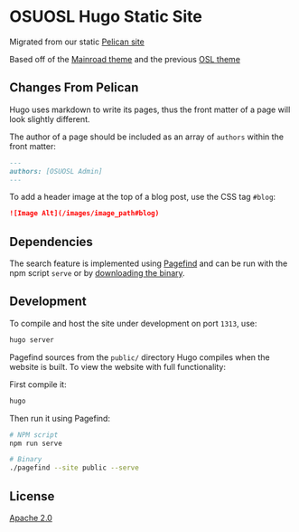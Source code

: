 # OSUOSL Hugo Static Site

Migrated from our static [Pelican site](https://github.com/osuosl/osuosl-pelican)

Based off of the [Mainroad theme](https://github.com/Vimux/Mainroad) and the previous
[OSL theme](https://github.com/osuosl/dougfir-pelican-theme)

## Changes From Pelican

Hugo uses markdown to write its pages, thus the front matter of a page will look slightly different.

The author of a page should be included as an array of `authors` within the front matter:

```md
---
authors: [OSUOSL Admin]
---
```

To add a header image at the top of a blog post, use the CSS tag `#blog`:

```md
![Image Alt](/images/image_path#blog)
```

## Dependencies

The search feature is implemented using [Pagefind](https://pagefind.app/) and can be run with the npm script `serve` or
by [downloading the binary](https://pagefind.app/docs/installation/#downloading-a-precompiled-binary).

## Development

To compile and host the site under development on port `1313`, use:

```bash
hugo server
```

Pagefind sources from the `public/` directory Hugo compiles when the website is built. To view the website with full
functionality:

First compile it:

```bash
hugo
```

Then run it using Pagefind:

```bash
# NPM script
npm run serve

# Binary
./pagefind --site public --serve
```

## License

[Apache 2.0](https://choosealicense.com/licenses/apache-2.0/)
